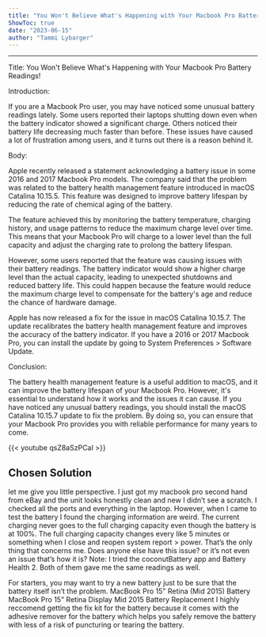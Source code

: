 ```yaml
---
title: "You Won't Believe What's Happening with Your Macbook Pro Battery Readings!"
ShowToc: true 
date: "2023-06-15"
author: "Tammi Lybarger"
---
```

*****
Title: You Won't Believe What's Happening with Your Macbook Pro Battery Readings!

Introduction:

If you are a Macbook Pro user, you may have noticed some unusual battery readings lately. Some users reported their laptops shutting down even when the battery indicator showed a significant charge. Others noticed their battery life decreasing much faster than before. These issues have caused a lot of frustration among users, and it turns out there is a reason behind it.

Body:

Apple recently released a statement acknowledging a battery issue in some 2016 and 2017 Macbook Pro models. The company said that the problem was related to the battery health management feature introduced in macOS Catalina 10.15.5. This feature was designed to improve battery lifespan by reducing the rate of chemical aging of the battery.

The feature achieved this by monitoring the battery temperature, charging history, and usage patterns to reduce the maximum charge level over time. This means that your Macbook Pro will charge to a lower level than the full capacity and adjust the charging rate to prolong the battery lifespan.

However, some users reported that the feature was causing issues with their battery readings. The battery indicator would show a higher charge level than the actual capacity, leading to unexpected shutdowns and reduced battery life. This could happen because the feature would reduce the maximum charge level to compensate for the battery's age and reduce the chance of hardware damage.

Apple has now released a fix for the issue in macOS Catalina 10.15.7. The update recalibrates the battery health management feature and improves the accuracy of the battery indicator. If you have a 2016 or 2017 Macbook Pro, you can install the update by going to System Preferences > Software Update.

Conclusion:

The battery health management feature is a useful addition to macOS, and it can improve the battery lifespan of your Macbook Pro. However, it's essential to understand how it works and the issues it can cause. If you have noticed any unusual battery readings, you should install the macOS Catalina 10.15.7 update to fix the problem. By doing so, you can ensure that your Macbook Pro provides you with reliable performance for many years to come.

{{< youtube qsZ8aSzPCaI >}} 



## Chosen Solution
 let me give you little perspective. I just got my macbook pro second hand from eBay and the unit looks honestly clean and new I didn’t see a scratch. I checked all the ports and everything in the laptop. However, when I came to test the battery I found the charging information are weird. The current charging never goes to the full charging capacity even though the battery is at 100%. The full charging capacity changes every like 5 minutes or something when I close and reopen system report > power. That’s the only thing that concerns me.
Does anyone else have this issue? or it’s not even an issue that’s how it is?
Note: I tried the coconutBattery app and Battery Health 2. Both of them gave me the same readings as well.

 For starters, you may want to try a new battery just to be sure that the battery itself isn’t the problem.
MacBook Pro 15" Retina (Mid 2015) Battery
MacBook Pro 15" Retina Display Mid 2015 Battery Replacement
I highly reccomend getting the fix kit for the battery because it comes with the adhesive remover for the battery which helps you safely remove the battery with less of a risk of puncturing or tearing the battery.




